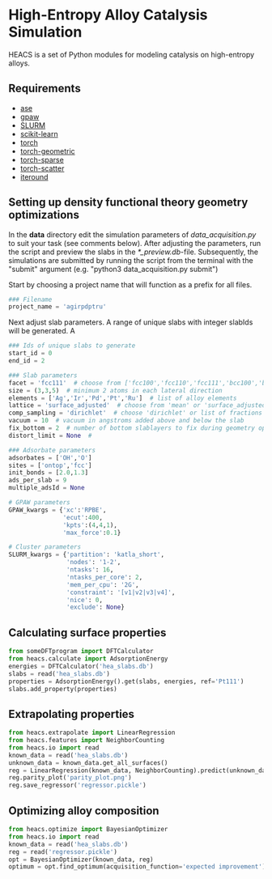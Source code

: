 # High-Entropy Alloy Catalysis Simulation
HEACS is a set of Python modules for modeling catalysis on high-entropy alloys.

Requirements
------------
* [ase](https://wiki.fysik.dtu.dk/ase/index.html)
* [gpaw](https://wiki.fysik.dtu.dk/gpaw/)
* [SLURM](https://slurm.schedmd.com)
* [scikit-learn](https://scikit-learn.org/stable/)
* [torch](https://pypi.org/project/torch/)
* [torch-geometric](https://pypi.org/project/torch-geometric/)
* [torch-sparse](https://pypi.org/project/torch-sparse/)
* [torch-scatter](https://pypi.org/project/torch-scatter/)
* [iteround](https://pypi.org/project/iteround/)

Setting up density functional theory geometry optimizations
---------------------
In the **data** directory edit the simulation parameters of *data_acquisition.py* to suit your task (see comments below). After adjusting the parameters, run the script and preview the slabs in the *\*_preview.db*-file. Subsequently, the simulations are submitted by running the script from the terminal with the "submit" argument (e.g. "python3 data_acquisition.py submit")

Start by choosing a project name that will function as a prefix for all files.
```python
### Filename
project_name = 'agirpdptru'
```

Next adjust slab parameters. A range of unique slabs with integer slabIds will be generated. A
```python
### Ids of unique slabs to generate
start_id = 0
end_id = 2

### Slab parameters
facet = 'fcc111'  # choose from ['fcc100','fcc110','fcc111','bcc100','bcc110','bcc111','hcp0001']
size = (3,3,5)  # minimum 2 atoms in each lateral direction
elements = ['Ag','Ir','Pd','Pt','Ru']  # list of alloy elements
lattice = 'surface_adjusted'  # choose from 'mean' or 'surface_adjusted'
comp_sampling = 'dirichlet'  # choose 'dirichlet' or list of fractions summing to 1.0
vacuum = 10  # vacuum in angstroms added above and below the slab
fix_bottom = 2  # number of bottom slablayers to fix during geometry optimization
distort_limit = None  # 

### Adsorbate parameters
adsorbates = ['OH','O']
sites = ['ontop','fcc']
init_bonds = [2.0,1.3]
ads_per_slab = 9
multiple_adsId = None

# GPAW parameters
GPAW_kwargs = {'xc':'RPBE',
			   'ecut':400,
			   'kpts':(4,4,1),
			   'max_force':0.1}

# Cluster parameters
SLURM_kwargs = {'partition': 'katla_short',
				'nodes': '1-2',
				'ntasks': 16,
				'ntasks_per_core': 2,
				'mem_per_cpu': '2G',
				'constraint': '[v1|v2|v3|v4]',
				'nice': 0,
				'exclude': None}
```

Calculating surface properties
------------------------------

```python
from someDFTprogram import DFTCalculator
from heacs.calculate import AdsorptionEnergy
energies = DFTCalculator('hea_slabs.db')
slabs = read('hea_slabs.db')
properties = AdsorptionEnergy().get(slabs, energies, ref='Pt111')
slabs.add_property(properties)
```

Extrapolating properties
------------------------

```python
from heacs.extrapolate import LinearRegression
from heacs.features import NeighborCounting
from heacs.io import read
known_data = read('hea_slabs.db')
unknown_data = known_data.get_all_surfaces()
reg = LinearRegression(known_data, NeighborCounting).predict(unknown_data)
reg.parity_plot('parity_plot.png')
reg.save_regressor('regressor.pickle')
```

Optimizing alloy composition
----------------------------

```python
from heacs.optimize import BayesianOptimizer
from heacs.io import read
known_data = read('hea_slabs.db')
reg = read('regressor.pickle')
opt = BayesianOptimizer(known_data, reg)
optimum = opt.find_optimum(acquisition_function='expected improvement')
```
